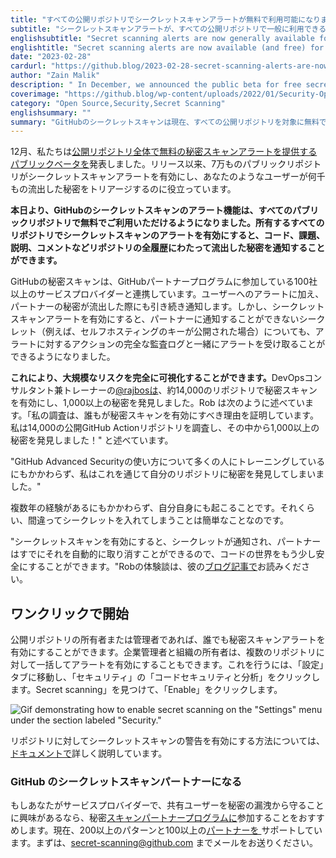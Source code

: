 ```yaml
---
title: "すべての公開リポジトリでシークレットスキャンアラートが無料で利用可能になりました！"
subtitle: "シークレットスキャンアラートが、すべての公開リポジトリで一般に利用できるようになりました。管理者はワンクリックでアラート体験をオンにできるようになりました。"
englishsubtitle: "Secret scanning alerts are now generally available for all public repositories. Admins can now turn on the alert experience with one click."
englishtitle: "Secret scanning alerts are now available (and free) for all public repositories"
date: "2023-02-28"
cardurl: "https://github.blog/2023-02-28-secret-scanning-alerts-are-now-available-and-free-for-all-public-repositories/"
author: "Zain Malik"
description: " In December, we announced the public beta for free secret scanning alerts across public repositories . Since its release, 70 thousand public repositories have turned on secret scanning alerts, helping users like you to triage thousands of leaked secrets.  As of today, GitHub secret scanning’s alert experience is generally available and free for all public repositories. You can enable secret scanning alerts across all the repositories you own to notify you of leaked secrets across your full repository history including code, issues, description, and comments.  GitHub secret scanning works with 100+ service providers in the GitHub Partner Program. In addition to alerting users, we will continue to notify our partners when one of their secrets is leaked. But with secret scanning alerts enabled, you’ll now also receive alerts for secrets where it’s not possible to notify a partner–for example, if self-hosted keys are exposed–along with a full audit log of actions taken on the alert.  This empowers you with full visibility into your risk at scale. One example of this in practice is @rajbos , DevOps Consultant and Trainer, who enabled secret scanning on approximately 14 thousand repositories and discovered over one thousand secrets. Rob remarked, “My research proves the point to why everyone should have secret scanning enabled. I have researched 14 thousand public GitHub Action repo"
coverimage: "https://github.blog/wp-content/uploads/2022/01/Security-Open-Source-Product.png?resize=1200%2C630"
category: "Open Source,Security,Secret Scanning"
englishsummary: ""
summary: "GitHubのシークレットスキャンは現在、すべての公開リポジトリを対象に無料で提供されており、ユーザーが数千件の流出シークレットを発見し、トリアージするのに役立っています。"
---
```


<p>12月、私たちは<a href="https://github.blog/2022-12-15-leaked-a-secret-check-your-github-alerts-for-free/">公開リポジトリ全体で無料の秘密スキャンアラートを提供するパブリックベータを</a>発表しました。リリース以来、7万ものパブリックリポジトリがシークレットスキャンアラートを有効にし、あなたのようなユーザーが何千もの流出した秘密をトリアージするのに役立っています。</p>
<p><strong>本日より、GitHubのシークレットスキャンのアラート機能は、すべてのパブリックリポジトリで無料でご利用いただけるようになりました。所有するすべてのリポジトリでシークレットスキャンのアラートを有効にすると、コード、課題、説明、コメントなどリポジトリの全履歴にわたって流出した秘密を通知することができます。</strong></p>
<p>GitHubの秘密スキャンは、GitHubパートナープログラムに参加している100社以上のサービスプロバイダーと連携しています。ユーザーへのアラートに加え、パートナーの秘密が流出した際にも引き続き通知します。しかし、シークレットスキャンアラートを有効にすると、パートナーに通知することができないシークレット（例えば、セルフホスティングのキーが公開された場合）についても、アラートに対するアクションの完全な監査ログと一緒にアラートを受け取ることができるようになりました。</p>
<p><strong>これにより、大規模なリスクを完全に可視化することができます。</strong>DevOpsコンサルタント兼トレーナーの<a href="https://github.com/rajbos">@rajbosは</a>、約14,000のリポジトリで秘密スキャンを有効にし、1,000以上の秘密を発見しました。Rob は次のように述べています。「私の調査は、誰もが秘密スキャンを有効にすべき理由を証明しています。私は14,000の公開GitHub Actionリポジトリを調査し、その中から1,000以上の秘密を発見しました！" と述べています。</p>
<p>"GitHub Advanced Securityの使い方について多くの人にトレーニングしているにもかかわらず、私はこれを通じて自分のリポジトリに秘密を発見してしまいました。"</p>
<p class="purple-text text-gradient-purple-coral mt-6 mb-6">複数年の経験があるにもかかわらず、自分自身にも起こることです。それくらい、間違ってシークレットを入れてしまうことは簡単なことなのです。</p>
<p>"シークレットスキャンを有効にすると、シークレットが通知され、パートナーはすでにそれを自動的に取り消すことができるので、コードの世界をもう少し安全にすることができます。"Robの体験談は、彼の<a href="https://devopsjournal.io/blog/2023/01/22/Making-the-case-for-secret-scanning">ブログ記事で</a>お読みください。</p>
<h2 id="get-started-in-one-click">ワンクリックで開始<a href="#get-started-in-one-click" class="heading-link pl-2 text-italic text-bold" aria-label="Get started in one click"></a></h2>
<p>公開リポジトリの所有者または管理者であれば、誰でも秘密スキャンアラートを有効にすることができます。企業管理者と組織の所有者は、複数のリポジトリに対して一括してアラートを有効にすることもできます。これを行うには、「設定」タブに移動し、「セキュリティ」の「コードセキュリティと分析」をクリックします。Secret scanning」を見つけて、「Enable」をクリックします。</p>
<p><img decoding="async" src="https://github.blog/wp-content/uploads/2023/02/Feb-15-2023-13-16-37.gif" alt="Gif demonstrating how to enable secret scanning on the &quot;Settings&quot; menu under the section labeled &quot;Security.&quot;"></p>
<p>リポジトリに対してシークレットスキャンの警告を有効にする方法については、<a href="https://docs.github.com/en/code-security/secret-scanning/about-secret-scanning">ドキュメントで</a>詳しく説明しています。</p>
<h3 id="become-a-github-secret-scanning-partner">GitHub のシークレットスキャンパートナーになる<a href="#become-a-github-secret-scanning-partner" class="heading-link pl-2 text-italic text-bold" aria-label="Become a GitHub secret scanning partner"></a></h3>
<p>もしあなたがサービスプロバイダーで、共有ユーザーを秘密の漏洩から守ることに興味があるなら、秘密<a href="https://docs.github.com/en/developers/overview/secret-scanning-partner-program">スキャンパートナープログラムに</a>参加することをおすすめします。現在、200以上のパターンと100以上の<a href="https://docs.github.com/en/code-security/secret-scanning/secret-scanning-patterns#supported-secrets-for-partner-patterns">パートナーを </a>サポートしています。まずは、<a href="mailto:secret-scanning@github.com">secret-scanning@github.com</a> までメールをお送りください。</p>


